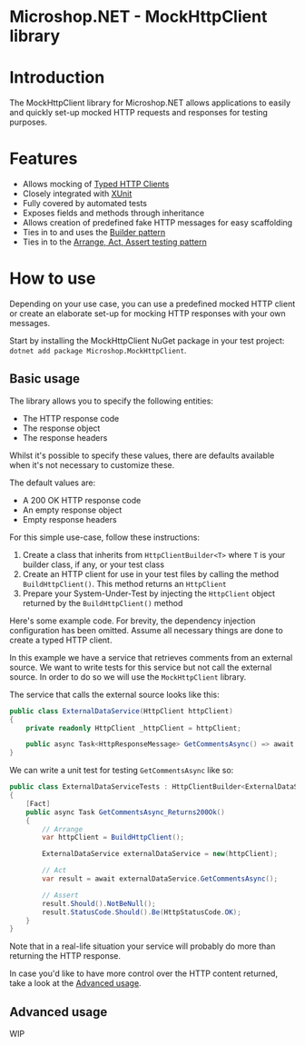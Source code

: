 # Microshop.NET - MockHttpClient library

# Introduction

The MockHttpClient library for Microshop.NET allows applications to easily and quickly set-up mocked HTTP requests and responses for testing purposes.

# Features

- Allows mocking of [Typed HTTP Clients](https://learn.microsoft.com/en-us/dotnet/architecture/microservices/implement-resilient-applications/use-httpclientfactory-to-implement-resilient-http-requests#how-to-use-typed-clients-with-ihttpclientfactory)
- Closely integrated with [XUnit](https://xunit.net/)
- Fully covered by automated tests
- Exposes fields and methods through inheritance
- Allows creation of predefined fake HTTP messages for easy scaffolding
- Ties in to and uses the [Builder pattern](https://refactoring.guru/design-patterns/builder)
- Ties in to the [Arrange, Act, Assert testing pattern](https://learn.microsoft.com/en-us/visualstudio/test/unit-test-basics?view=vs-2022#write-your-tests)

# How to use

Depending on your use case, you can use a predefined mocked HTTP client or create an elaborate set-up for mocking HTTP responses with your own messages.

Start by installing the MockHttpClient NuGet package in your test project: `dotnet add package Microshop.MockHttpClient`.

## Basic usage

The library allows you to specify the following entities:

- The HTTP response code
- The response object
- The response headers

Whilst it's possible to specify these values, there are defaults available when it's not necessary to customize these.

The default values are:

- A 200 OK HTTP response code
- An empty response object
- Empty response headers

For this simple use-case, follow these instructions:

1. Create a class that inherits from `HttpClientBuilder<T>` where `T` is your builder class, if any, or your test class
2. Create an HTTP client for use in your test files by calling the method `BuildHttpClient()`. This method returns an `HttpClient`
3. Prepare your System-Under-Test by injecting the `HttpClient` object returned by the `BuildHttpClient()` method

Here's some example code. For brevity, the dependency injection configuration has been omitted. Assume all necessary things are done to create a typed HTTP client.

In this example we have a service that retrieves comments from an external source. We want to write tests for this service but not call the external source. In order to do so we will use the `MockHttpClient` library.

The service that calls the external source looks like this:

```csharp
public class ExternalDataService(HttpClient httpClient)
{
    private readonly HttpClient _httpClient = httpClient;

    public async Task<HttpResponseMessage> GetCommentsAsync() => await _httpClient.GetAsync("/comments");
}
```

We can write a unit test for testing `GetCommentsAsync` like so:

```csharp
public class ExternalDataServiceTests : HttpClientBuilder<ExternalDataServiceTests>
{
    [Fact]
    public async Task GetCommentsAsync_Returns200Ok()
    {
        // Arrange
        var httpClient = BuildHttpClient();

        ExternalDataService externalDataService = new(httpClient);

        // Act
        var result = await externalDataService.GetCommentsAsync();

        // Assert
        result.Should().NotBeNull();
        result.StatusCode.Should().Be(HttpStatusCode.OK);
    }
}
```

Note that in a real-life situation your service will probably do more than returning the HTTP response.

In case you'd like to have more control over the HTTP content returned, take a look at the [Advanced usage](#advanced-usage).

## Advanced usage

WIP

